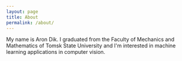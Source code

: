 ```yaml
---
layout: page
title: About
permalink: /about/
---
```


My name is Aron Dik. I graduated from the Faculty of Mechanics and Mathematics of Tomsk State University and I'm interested in machine learning applications in computer vision.
